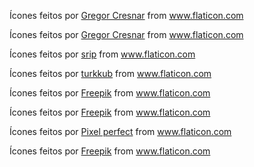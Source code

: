 Ícones feitos por <a href="https://www.flaticon.com/br/autores/gregor-cresnar" title="Gregor Cresnar">Gregor Cresnar</a> from <a href="https://www.flaticon.com/br/" title="Flaticon"> www.flaticon.com</a>

Ícones feitos por <a href="https://www.flaticon.com/br/autores/gregor-cresnar" title="Gregor Cresnar">Gregor Cresnar</a> from <a href="https://www.flaticon.com/br/" title="Flaticon"> www.flaticon.com</a>

Ícones feitos por <a href="https://www.flaticon.com/br/autores/srip" title="srip">srip</a> from <a href="https://www.flaticon.com/br/" title="Flaticon"> www.flaticon.com</a>

Ícones feitos por <a href="https://www.flaticon.com/br/autores/turkkub" title="turkkub">turkkub</a> from <a href="https://www.flaticon.com/br/" title="Flaticon"> www.flaticon.com</a>

Ícones feitos por <a href="https://www.flaticon.com/br/autores/freepik" title="Freepik">Freepik</a> from <a href="https://www.flaticon.com/br/" title="Flaticon"> www.flaticon.com</a>

Ícones feitos por <a href="https://www.flaticon.com/br/autores/freepik" title="Freepik">Freepik</a> from <a href="https://www.flaticon.com/br/" title="Flaticon"> www.flaticon.com</a>

Ícones feitos por <a href="https://www.flaticon.com/br/autores/pixel-perfect" title="Pixel perfect">Pixel perfect</a> from <a href="https://www.flaticon.com/br/" title="Flaticon"> www.flaticon.com</a>

Ícones feitos por <a href="https://www.flaticon.com/br/autores/freepik" title="Freepik">Freepik</a> from <a href="https://www.flaticon.com/br/" title="Flaticon"> www.flaticon.com</a>